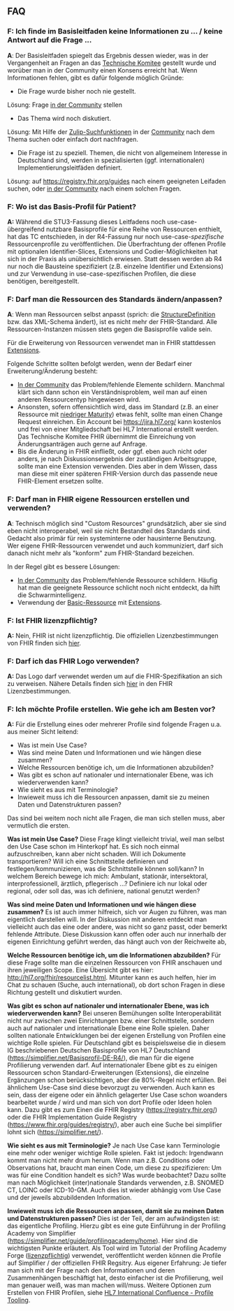 ## FAQ

### F: Ich finde im Basisleitfaden keine Informationen zu ... / keine Antwort auf die Frage ...


**A**: Der Basisleitfaden spiegelt das Ergebnis dessen wieder, was in der Vergangenheit an Fragen an das [Technische Komitee](http://hl7.de/technische-komitees/fhir/) gestellt wurde und worüber man in der Community einen Konsens erreicht hat.
Wenn Informationen fehlen, gibt es dafür folgende möglich Gründe:

- Die Frage wurde bisher noch nie gestellt. 

Lösung: Frage [in der Community](https://chat.fhir.org/#narrow/stream/179183-german-(d-a-ch)) stellen
- Das Thema wird noch diskutiert.

Lösung: Mit Hilfe der [Zulip-Suchfunktionen](https://zulipchat.com/help/search-for-messages) in der [Community](https://chat.fhir.org/#narrow/stream/179183-german-(d-a-ch)) nach dem Thema suchen oder einfach dort nachfragen.
- Die Frage ist zu speziell.
Themen, die nicht von allgemeinem Interesse in Deutschland sind, werden in spezialisierten (ggf. internationalen) Implementierungsleitfäden definiert. 

Lösung: auf https://registry.fhir.org/guides nach einem geeigneten Leifaden suchen, oder [in der Community](https://chat.fhir.org/#narrow/stream/179183-german-(d-a-ch)) nach einem solchen Fragen.

### F: Wo ist das Basis-Profil für Patient?

**A:**
Während die STU3-Fassung dieses Leitfadens noch use-case-übergreifend nutzbare Basisprofile für eine Reihe von Ressourcen enthielt, hat das TC entschieden, in der R4-Fassung nur noch use-case-*spezifische* Ressourcenprofile zu veröffentlichen.
Die Überfrachtung der offenen Profile mit optionalen Identifier-Slices, Extensions und Codier-Möglichkeiten hat sich in der Praxis als unübersichtlich erwiesen.
Statt dessen werden ab R4 nur noch die Bausteine spezifiziert (z.B. einzelne Identifier und Extensions) und zur Verwendung in use-case-spezifischen Profilen, die diese benötigen, bereitgestellt.


### F: Darf man die Ressourcen des Standards ändern/anpassen?

**A**:
Wenn man Ressourcen selbst anpasst (sprich: die [StructureDefinition](http://hl7.org/fhir/structuredefinition.html) bzw. das XML-Schema ändert), ist es nicht mehr der FHIR-Standard. Alle Ressourcen-Instanzen müssen stets gegen die Basisprofile valide sein.

Für die Erweiterung von Ressourcen verwendet man in FHIR stattdessen [Extensions](http://hl7.org/fhir/extensibility.html).

Folgende Schritte sollten befolgt werden, wenn der Bedarf einer Erweiterung/Änderung besteht:
- [In der Community](https://chat.fhir.org/#narrow/stream/179183-german-(d-a-ch)) das Problem/fehlende Elemente schildern. Manchmal klärt sich dann schon ein Verständnisproblem, weil man auf einen anderen Ressourcentyp hingewiesen wird.
- Ansonsten, sofern offensichtlich wird, dass im Standard (z.B. an einer Ressource mit [niedriger Maturity](http://hl7.org/fhir/versions.html#maturity)) etwas fehlt, sollte man einen Change Request einreichen. Ein Account bei https://jira.hl7.org/ kann kostenlos und frei von einer Mitgliedschaft bei HL7 International erstellt werden. Das Technische Komitee FHIR übernimmt die Einreichung von Änderungsanträgen auch gerne auf Anfrage.
- Bis die Änderung in FHIR einfließt, oder ggf. eben auch nicht oder anders, je nach Diskussionsergebnis der zuständigen Arbeitsgruppe, sollte man eine Extension verwenden. Dies aber in dem Wissen, dass man diese mit einer späteren FHIR-Version durch das passende neue FHIR-Element ersetzen sollte.

### F: Darf man in FHIR eigene Ressourcen erstellen und verwenden?

**A**: Technisch möglich sind "Custom Resources" grundsätzlich, aber sie sind eben nicht interoperabel, weil sie nicht Bestandteil des Standards sind. Gedacht also primär für rein systeminterne oder hausinterne Benutzung. Wer eigene FHIR-Ressourcen verwendet und auch kommuniziert, darf sich danach nicht mehr als "konform" zum FHIR-Standard bezeichen.

In der Regel gibt es bessere Lösungen:
- [In der Community](https://chat.fhir.org/#narrow/stream/179183-german-(d-a-ch)) das Problem/fehlende Ressource schildern. Häufig hat man die geeignete Ressource schlicht noch nicht entdeckt, da hilft die Schwarmintelligenz.
- Verwendung der [Basic-Ressource](http://hl7.org/fhir/basic.html) mit [Extensions](http://hl7.org/fhir/extensibility.html). 

### F: Ist FHIR lizenzpflichtig?
**A:** Nein, FHIR ist nicht lizenzpflichtig. Die offiziellen Lizenzbestimmungen von FHIR finden sich [hier](https://www.hl7.org/fhir/license.html).

### F: Darf ich das FHIR Logo verwenden?
**A:** Das Logo darf verwendet werden um auf die FHIR-Spezifikation an sich zu verweisen. Nähere Details finden sich [hier](https://www.hl7.org/fhir/license.html#2.20.2.1) in den FHIR Lizenzbestimmungen. 

### F: Ich möchte Profile erstellen. Wie gehe ich am Besten vor?
**A:** Für die Erstellung eines oder mehrerer Profile sind folgende Fragen u.a. aus meiner Sicht leitend:

* Was ist mein Use Case?
* Was sind meine Daten und Informationen und wie hängen diese zusammen?
* Welche Ressourcen benötige ich, um die Informationen abzubilden?
* Was gibt es schon auf nationaler und internationaler Ebene, was ich wiederverwenden kann?
* Wie sieht es aus mit Terminologie?
* Inwieweit muss ich die Ressourcen anpassen, damit sie zu meinen Daten und Datenstrukturen passen?

Das sind bei weitem noch nicht alle Fragen, die man sich stellen muss, aber vermutlich die ersten.

**Was ist mein Use Case?**
Diese Frage klingt vielleicht trivial, weil man selbst den Use Case schon im Hinterkopf hat. Es sich noch einmal aufzuschreiben, kann aber nicht schaden. Will ich Dokumente transportieren? Will ich eine Schnittstelle definieren und festlegen/kommunizieren, was die Schnittstelle können soll/kann? In welchem Bereich bewege ich mich: Ambulant, stationär, intersektoral, interprofessionell, ärztlich, pflegerisch ...? Definiere ich nur lokal oder regional, oder soll das, was ich definiere, national genutzt werden?

**Was sind meine Daten und Informationen und wie hängen diese zusammen?**
Es ist auch immer hilfreich, sich vor Augen zu führen, was man eigentlich darstellen will. In der Diskussion mit anderen entdeckt man vielleicht auch das eine oder andere, was nicht so ganz passt, oder bemerkt fehlende Attribute. Diese Diskussion kann offen oder auch nur innerhalb der eigenen Einrichtung geführt werden, das hängt auch von der Reichweite ab,

**Welche Ressourcen benötige ich, um die Informationen abzubilden?**
Für diese Frage sollte man die einzelnen Ressourcen von FHIR anschauen und ihren jeweiligen Scope. Eine Übersicht gibt es hier: http://hl7.org/fhir/resourcelist.html. Mitunter kann es auch helfen, hier im Chat zu schauen (Suche, auch international), ob dort schon Fragen in diese Richtung gestellt und diskutiert wurden.

**Was gibt es schon auf nationaler und internationaler Ebene, was ich wiederverwenden kann?**
Bei unseren Bemühungen sollte Interoperabilität nicht nur zwischen zwei Einrichtungen bzw. einer Schnittstelle, sondern auch auf nationaler und internationale Ebene eine Rolle spielen. Daher sollten nationale Entwicklungen bei der eigenen Erstellung von Profilen eine wichtige Rolle spielen. Für Deutschland gibt es beispielsweise die in diesem IG beschriebenen Deutschen Basisprofile von HL7 Deutschland (https://simplifier.net/Basisprofil-DE-R4/), die man für die eigene Profilierung verwenden darf. Auf internationaler Ebene gibt es zu einigen Ressourcen schon Standard-Erweiterungen (Extensions), die einzelne Ergänzungen schon berücksichtigen, aber die 80%-Regel nicht erfüllen. Bei ähnlichem Use-Case sind diese bevorzugt zu verwenden. Auch kann es sein, dass der eigene oder ein ähnlich gelagerter Use Case schon woanders bearbeitet wurde / wird und man sich von dort Profile oder Ideen holen kann. Dazu gibt es zum Einen die FHIR Registry (https://registry.fhir.org/) oder die FHIR Implementation Guide Registry (https://www.fhir.org/guides/registry/), aber auch eine Suche bei simplifier lohnt sich (https://simplifier.net/).

**Wie sieht es aus mit Terminologie?**
Je nach Use Case kann Terminologie eine mehr oder weniger wichtige Rolle spielen. Fakt ist jedoch: Irgendwann kommt man nicht mehr drum herum. Wenn man z.B. Conditions oder Observations hat, braucht man einen Code, um diese zu spezifizieren: Um was für eine Condition handelt es sich? Was wurde beobachtet? Dazu sollte man nach Möglichkeit (inter)nationale Standards verwenden, z.B. SNOMED CT, LOINC oder ICD-10-GM. Auch dies ist wieder abhängig vom Use Case und der jeweils abzubildenden Information.

**Inwieweit muss ich die Ressourcen anpassen, damit sie zu meinen Daten und Datenstrukturen passen?**
Dies ist der Teil, der am aufwändigsten ist: das eigentliche Profiling. Hierzu gibt es eine gute Einführung in der Profiling Academy von Simplifier (https://simplifier.net/guide/profilingacademy/home). Hier sind die wichtigsten Punkte erläutert. Als Tool wird im Tutorial der Profiling Academy Forge ([lizenzpflichtig](https://docs.fire.ly/projects/Forge/LicenseAgreement.html)) verwendet, veröffentlicht werden können die Profile auf Simplifier / der offiziellen FHIR Regsitry. Aus eigener Erfahrung: Je tiefer man sich mit der Frage nach den Informationen und deren Zusammenhängen beschäftigt hat, desto einfacher ist die Profilierung, weil man genauer weiß, was man machen will/muss. Weitere Optionen zum Erstellen von FHIR Profilen, siehe [HL7 International Confluence - Profile Tooling](https://confluence.hl7.org/display/FHIR/Profile+Tooling).
